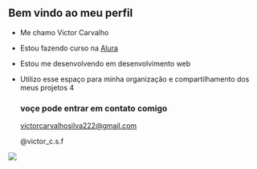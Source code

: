 ## Bem vindo ao meu perfil 

* Me chamo Victor Carvalho
  
* Estou fazendo curso na [Alura](https://cursos.alura.com.br/user/00001116789656SP)

* Estou me desenvolvendo em desenvolvimento web

* Utilizo esse espaço para minha organização e compartilhamento dos meus projetos 4

  ### voçe pode entrar em contato comigo

  victorcarvalhosilva222@gmail.com
  
  @victor_c.s.f

![](https://media1.tenor.com/m/opEBWw0uddoAAAAC/umm.gif)
